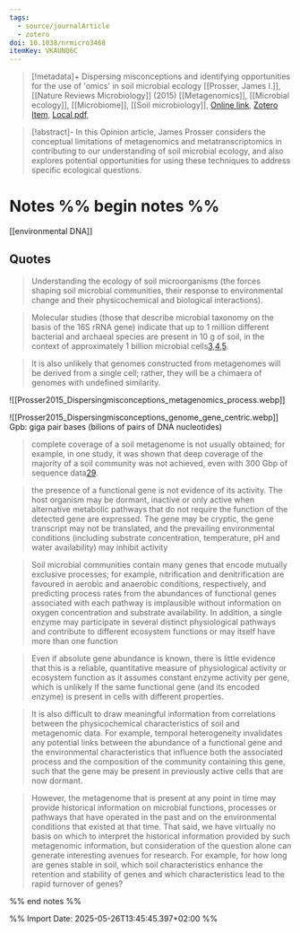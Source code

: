 ```yaml
---
tags:
  - source/journalArticle
  - zotero
doi: 10.1038/nrmicro3468
itemKey: VKAUNQ6C
---
```

>[!metadata]+
> Dispersing misconceptions and identifying opportunities for the use of 'omics' in soil microbial ecology
> [[Prosser, James I.]], 
> [[Nature Reviews Microbiology]] (2015)
> [[Metagenomics]], [[Microbial ecology]], [[Microbiome]], [[Soil microbiology]], 
> [Online link](https://www.nature.com/articles/nrmicro3468), [Zotero Item](zotero://select/library/items/VKAUNQ6C), [Local pdf](file://C:/Users/aburg/Documents/references/zotero/storage/T4PH35WQ/Prosser2015_Dispersingmisconceptions.pdf), 

>[!abstract]-
>In this Opinion article, James Prosser considers the conceptual limitations of metagenomics and metatranscriptomics in contributing to our understanding of soil microbial ecology, and also explores potential opportunities for using these techniques to address specific ecological questions.

# Notes %% begin notes %%
[[environmental DNA]]

## Quotes
> Understanding the ecology of soil microorganisms (the forces shaping soil microbial communities, their response to environmental change and their physicochemical and biological interactions).

> Molecular studies (those that describe microbial taxonomy on the basis of the 16S rRNA gene) indicate that up to 1 million different bacterial and archaeal species are present in 10 g of soil, in the context of approximately 1 billion microbial cells[3](https://www.nature.com/articles/nrmicro3468#ref-CR3 "Gans, J. Computational improvements reveal great bacterial diversity and high metal toxicity in soil. Science 309, 1387–1390 (2005)."),[4](https://www.nature.com/articles/nrmicro3468#ref-CR4 "Schloss, P. D. & Handelsman, J. Toward a census of bacteria in soil. PLoS Comput. Biol. 2, e92 (2006)."),[5](https://www.nature.com/articles/nrmicro3468#ref-CR5 "Roesch, L. et al. Pyrosequencing enumerates and contrasts soil microbial diversity. ISME J. 1, 283–290 (2007).").

> It is also unlikely that genomes constructed from metagenomes will be derived from a single cell; rather, they will be a chimaera of genomes with undefined similarity.

![[Prosser2015_Dispersingmisconceptions_metagenomics_process.webp]]

![[Prosser2015_Dispersingmisconceptions_genome_gene_centric.webp]]
Gpb: giga pair bases (bilions of pairs of DNA nucleotides)
> complete coverage of a soil metagenome is not usually obtained; for example, in one study, it was shown that deep coverage of the majority of a soil community was not achieved, even with 300 Gbp of sequence data[29](https://www.nature.com/articles/nrmicro3468#ref-CR29 "Howe, A. C. et al. Tackling soil diversity with the assembly of large, complex metagenomes. Proc. Natl Acad. Sci. USA 111, 4904–4909 (2014).").

> the presence of a functional gene is not evidence of its activity. The host organism may be dormant, inactive or only active when alternative metabolic pathways that do not require the function of the detected gene are expressed. The gene may be cryptic, the gene transcript may not be translated, and the prevailing environmental conditions (including substrate concentration, temperature, pH and water availability) may inhibit activity

> Soil microbial communities contain many genes that encode mutually exclusive processes; for example, nitrification and denitrification are favoured in aerobic and anaerobic conditions, respectively, and predicting process rates from the abundances of functional genes associated with each pathway is implausible without information on oxygen concentration and substrate availability. In addition, a single enzyme may participate in several distinct physiological pathways and contribute to different ecosystem functions or may itself have more than one function

> Even if absolute gene abundance is known, there is little evidence that this is a reliable, quantitative measure of physiological activity or ecosystem function as it assumes constant enzyme activity per gene, which is unlikely if the same functional gene (and its encoded enzyme) is present in cells with different properties.

> It is also difficult to draw meaningful information from correlations between the physicochemical characteristics of soil and metagenomic data. For example, temporal heterogeneity invalidates any potential links between the abundance of a functional gene and the environmental characteristics that influence both the associated process and the composition of the community containing this gene, such that the gene may be present in previously active cells that are now dormant.

> However, the metagenome that is present at any point in time may provide historical information on microbial functions, processes or pathways that have operated in the past and on the environmental conditions that existed at that time. That said, we have virtually no basis on which to interpret the historical information provided by such metagenomic information, but consideration of the question alone can generate interesting avenues for research. For example, for how long are genes stable in soil, which soil characteristics enhance the retention and stability of genes and which characteristics lead to the rapid turnover of genes?


%% end notes %%




%% Import Date: 2025-05-26T13:45:45.397+02:00 %%
